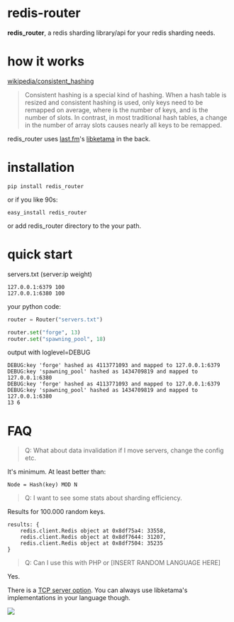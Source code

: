 redis-router
============

<strong>redis_router</strong>, a redis sharding library/api for your redis sharding needs.

how it works
==============

<a href="http://en.wikipedia.org/wiki/Consistent_hashing">wikipedia/consistent_hashing</a>

> Consistent hashing is a special kind of hashing. 
> When a hash table is resized and consistent hashing is used, only  keys need to be remapped on average,
> where  is the number of keys, and  is the number of slots. In contrast, in most traditional hash tables,
> a change in the number of array slots causes nearly all keys to be remapped.

redis_router uses <a href="http://last.fm">last.fm</a>'s <a href="https://github.com/RJ/ketama">
libketama</a> in the back.</li>

installation
==========

```
pip install redis_router
```
or if you like 90s:

```
easy_install redis_router
```

or add redis_router directory to the your path.


quick start
============


servers.txt (server:ip weight)
``` 
127.0.0.1:6379 100
127.0.0.1:6380 100
```

your python code:

``` python
router = Router("servers.txt")

router.set("forge", 13)
router.set("spawning_pool", 18)
```

output with loglevel=DEBUG

```
DEBUG:key 'forge' hashed as 4113771093 and mapped to 127.0.0.1:6379
DEBUG:key 'spawning_pool' hashed as 1434709819 and mapped to 127.0.0.1:6380
DEBUG:key 'forge' hashed as 4113771093 and mapped to 127.0.0.1:6379
DEBUG:key 'spawning_pool' hashed as 1434709819 and mapped to 127.0.0.1:6380
13 6
```

FAQ
=========
 > Q: What about data invalidation if I move servers, change the config etc.

It's minimum. At least better than:
```
Node = Hash(key) MOD N
```

> Q: I want to see some stats about sharding efficiency.

Results for 100.000 random keys.
```
results: {
    redis.client.Redis object at 0x8df75a4: 33558,
    redis.client.Redis object at 0x8df7644: 31207,
    redis.client.Redis object at 0x8df7504: 35235
}
```

> Q: Can I use this with PHP or [INSERT RANDOM LANGUAGE HERE]

Yes.

There is a <a href="https://github.com/emre/redis-router/blob/master/redis_router/tcp_interface.py">TCP server option</a>. You can always use libketama's implementations in your language though.


<img src="https://raw.github.com/emre/redis-router/master/shardacross.png">
 



